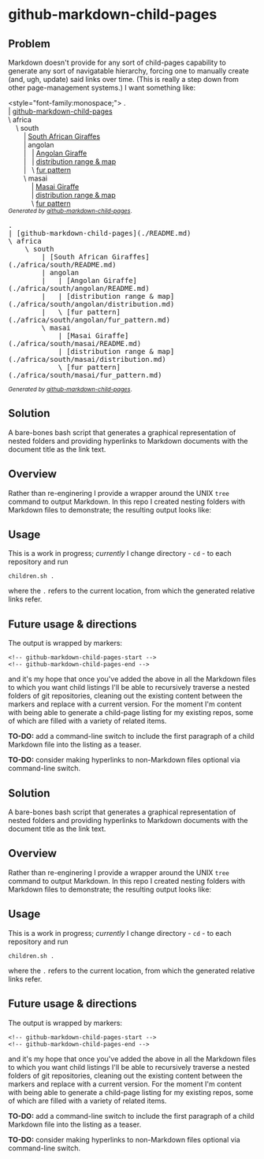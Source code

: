 # github-markdown-child-pages

## Problem

Markdown doesn't provide for any sort of child-pages capability to generate any sort of navigatable hierarchy, forcing one to manually create (and, ugh, update) said links over time. (This is really a step down from other page-management systems.) I want something like:

<!-- github-markdown-child-pages-start -->
<style="font-family:monospace;">
.<br>
| [github-markdown-child-pages](./README.md)<br>
\ africa<br>
&nbsp;&nbsp;&nbsp;&nbsp;\ south<br>
&nbsp;&nbsp;&nbsp;&nbsp;&nbsp;&nbsp;&nbsp;&nbsp;| [South African Giraffes](./africa/south/README.md)<br>
&nbsp;&nbsp;&nbsp;&nbsp;&nbsp;&nbsp;&nbsp;&nbsp;| angolan<br>
&nbsp;&nbsp;&nbsp;&nbsp;&nbsp;&nbsp;&nbsp;&nbsp;|&nbsp;&nbsp;&nbsp;| [Angolan Giraffe](./africa/south/angolan/README.md)<br>
&nbsp;&nbsp;&nbsp;&nbsp;&nbsp;&nbsp;&nbsp;&nbsp;|&nbsp;&nbsp;&nbsp;| [distribution range & map](./africa/south/angolan/distribution.md)<br>
&nbsp;&nbsp;&nbsp;&nbsp;&nbsp;&nbsp;&nbsp;&nbsp;|&nbsp;&nbsp;&nbsp;\ [fur pattern](./africa/south/angolan/fur_pattern.md)<br>
&nbsp;&nbsp;&nbsp;&nbsp;&nbsp;&nbsp;&nbsp;&nbsp;\ masai<br>
&nbsp;&nbsp;&nbsp;&nbsp;&nbsp;&nbsp;&nbsp;&nbsp;&nbsp;&nbsp;&nbsp;&nbsp;| [Masai Giraffe](./africa/south/masai/README.md)<br>
&nbsp;&nbsp;&nbsp;&nbsp;&nbsp;&nbsp;&nbsp;&nbsp;&nbsp;&nbsp;&nbsp;&nbsp;| [distribution range & map](./africa/south/masai/distribution.md)<br>
&nbsp;&nbsp;&nbsp;&nbsp;&nbsp;&nbsp;&nbsp;&nbsp;&nbsp;&nbsp;&nbsp;&nbsp;\ [fur pattern](./africa/south/masai/fur_pattern.md)<br>
</style>
<small><i>Generated by <a href="https://github.com/mickeys/github-markdown-child-pages">github-markdown-child-pages</a></i>.</small>
<!-- github-markdown-child-pages-end -->

<!-- github-markdown-child-pages-start -->
<p style="font-family:monospace;">
.<br>
| [github-markdown-child-pages](./README.md)<br>
\ africa<br>
&nbsp;&nbsp;&nbsp;&nbsp;\ south<br>
&nbsp;&nbsp;&nbsp;&nbsp;&nbsp;&nbsp;&nbsp;&nbsp;| [South African Giraffes](./africa/south/README.md)<br>
&nbsp;&nbsp;&nbsp;&nbsp;&nbsp;&nbsp;&nbsp;&nbsp;| angolan<br>
&nbsp;&nbsp;&nbsp;&nbsp;&nbsp;&nbsp;&nbsp;&nbsp;|&nbsp;&nbsp;&nbsp;| [Angolan Giraffe](./africa/south/angolan/README.md)<br>
&nbsp;&nbsp;&nbsp;&nbsp;&nbsp;&nbsp;&nbsp;&nbsp;|&nbsp;&nbsp;&nbsp;| [distribution range & map](./africa/south/angolan/distribution.md)<br>
&nbsp;&nbsp;&nbsp;&nbsp;&nbsp;&nbsp;&nbsp;&nbsp;|&nbsp;&nbsp;&nbsp;\ [fur pattern](./africa/south/angolan/fur_pattern.md)<br>
&nbsp;&nbsp;&nbsp;&nbsp;&nbsp;&nbsp;&nbsp;&nbsp;\ masai<br>
&nbsp;&nbsp;&nbsp;&nbsp;&nbsp;&nbsp;&nbsp;&nbsp;&nbsp;&nbsp;&nbsp;&nbsp;| [Masai Giraffe](./africa/south/masai/README.md)<br>
&nbsp;&nbsp;&nbsp;&nbsp;&nbsp;&nbsp;&nbsp;&nbsp;&nbsp;&nbsp;&nbsp;&nbsp;| [distribution range & map](./africa/south/masai/distribution.md)<br>
&nbsp;&nbsp;&nbsp;&nbsp;&nbsp;&nbsp;&nbsp;&nbsp;&nbsp;&nbsp;&nbsp;&nbsp;\ [fur pattern](./africa/south/masai/fur_pattern.md)<br>
</p>
<small><i>Generated by <a href="https://github.com/mickeys/github-markdown-child-pages">github-markdown-child-pages</a></i>.</small>
<!-- github-markdown-child-pages-end -->

## Solution
A bare-bones bash script that generates a graphical representation of nested folders and providing hyperlinks to Markdown documents with the document title as the link text.

## Overview

Rather than re-enginering I provide a wrapper around the UNIX `tree` command to output Markdown. In this repo I created nesting folders with Markdown files to demonstrate; the resulting output looks like:

## Usage

This is a work in progress; _currently_ I change directory - `cd` - to each repository and run

```
children.sh .
```

where the `.` refers to the current location, from which the generated relative links refer. 

## Future usage & directions

The output is wrapped by markers:

```
<!-- github-markdown-child-pages-start -->
<!-- github-markdown-child-pages-end -->
```

and it's my hope that once you've added the above in all the Markdown files to which you want child
listings I'll be able to recursively traverse a nested folders of git repositories, cleaning out the existing content between the markers and replace with a current version. For the moment I'm content with being able to generate a child-page listing for my existing repos, some of which are filled with a variety of related items.

**TO-DO:** add a command-line switch to include the first paragraph of a child Markdown file into the listing as a teaser.

**TO-DO:** consider making hyperlinks to non-Markdown files optional via command-line switch.


## Solution
A bare-bones bash script that generates a graphical representation of nested folders and providing hyperlinks to Markdown documents with the document title as the link text.

## Overview

Rather than re-enginering I provide a wrapper around the UNIX `tree` command to output Markdown. In this repo I created nesting folders with Markdown files to demonstrate; the resulting output looks like:

## Usage

This is a work in progress; _currently_ I change directory - `cd` - to each repository and run

```
children.sh .
```

where the `.` refers to the current location, from which the generated relative links refer. 

## Future usage & directions

The output is wrapped by markers:

```
<!-- github-markdown-child-pages-start -->
<!-- github-markdown-child-pages-end -->
```

and it's my hope that once you've added the above in all the Markdown files to which you want child
listings I'll be able to recursively traverse a nested folders of git repositories, cleaning out the existing content between the markers and replace with a current version. For the moment I'm content with being able to generate a child-page listing for my existing repos, some of which are filled with a variety of related items.

**TO-DO:** add a command-line switch to include the first paragraph of a child Markdown file into the listing as a teaser.

**TO-DO:** consider making hyperlinks to non-Markdown files optional via command-line switch.